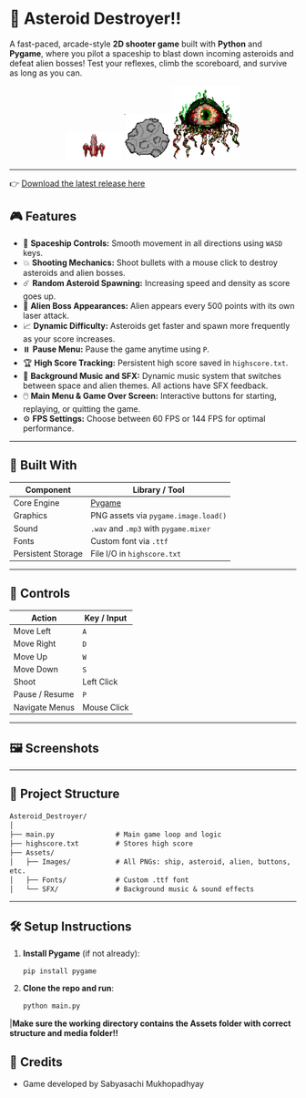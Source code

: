 # 🚀 Asteroid Destroyer!!

A fast-paced, arcade-style **2D shooter game** built with **Python** and **Pygame**, where you pilot a spaceship to blast down incoming asteroids and defeat alien bosses! Test your reflexes, climb the scoreboard, and survive as long as you can.

<div align="center">
  <img src="Assets/Images/SHIP.png" alt="Spaceship" width="100"/>
  <img src="Assets/Images/ASTEROID.png" alt="Asteroid" width="80"/>
  <img src="Assets/Images/ALIEN.png" alt="Alien Boss" width="120"/>
</div>

---

👉 [Download the latest release here](https://github.com/itz-sabyasachi/Asteroid_Destroyer_Game/releases/tag/V1.0)

## 🎮 Features

- 🔫 **Spaceship Controls:** Smooth movement in all directions using `WASD` keys.
- 💥 **Shooting Mechanics:** Shoot bullets with a mouse click to destroy asteroids and alien bosses.
- ☄️ **Random Asteroid Spawning:** Increasing speed and density as score goes up.
- 👾 **Alien Boss Appearances:** Alien appears every 500 points with its own laser attack.
- 📈 **Dynamic Difficulty:** Asteroids get faster and spawn more frequently as your score increases.
- ⏸️ **Pause Menu:** Pause the game anytime using `P`.
- 🏆 **High Score Tracking:** Persistent high score saved in `highscore.txt`.
- 🎵 **Background Music and SFX:** Dynamic music system that switches between space and alien themes. All actions have SFX feedback.
- 🖱️ **Main Menu & Game Over Screen:** Interactive buttons for starting, replaying, or quitting the game.
- ⚙️ **FPS Settings:** Choose between 60 FPS or 144 FPS for optimal performance.

---

## 🧰 Built With

| Component     | Library / Tool        |
|---------------|------------------------|
| Core Engine   | [Pygame](https://www.pygame.org/) |
| Graphics      | PNG assets via `pygame.image.load()` |
| Sound         | `.wav` and `.mp3` with `pygame.mixer` |
| Fonts         | Custom font via `.ttf` |
| Persistent Storage | File I/O in `highscore.txt` |

---

## 🚀 Controls

| Action           | Key / Input      |
|------------------|------------------|
| Move Left        | `A`              |
| Move Right       | `D`              |
| Move Up          | `W`              |
| Move Down        | `S`              |
| Shoot            | Left Click       |
| Pause / Resume   | `P`              |
| Navigate Menus   | Mouse Click      |

---

## 🖼️ Screenshots




---

## 📁 Project Structure

```
Asteroid_Destroyer/
│
├── main.py               # Main game loop and logic
├── highscore.txt         # Stores high score
├── Assets/
│   ├── Images/           # All PNGs: ship, asteroid, alien, buttons, etc.
│   ├── Fonts/            # Custom .ttf font
│   └── SFX/              # Background music & sound effects
```



---

## 🛠️ Setup Instructions

1. **Install Pygame** (if not already):
   ```bash
   pip install pygame
2. **Clone the repo and run**:
   ```bash
   python main.py

|**Make sure the working directory contains the Assets folder with correct structure and media folder!!**


## 🙌 Credits
- Game developed by Sabyasachi Mukhopadhyay
